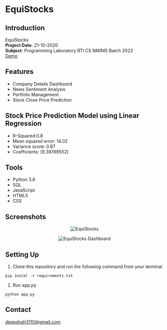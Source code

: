 # EquiStocks

<!-- DOCUMENTATION -->
## Introduction
EquiStocks
<br/>
**Project Date**: 21-10-2020
<br/>
**Subject**: Programming Laboratory BTI CS NMIMS Batch 2023
<br/>
[Demo](https://youtu.be/p01KfDET9OE)

## Features
<ul>
<li>Company Details Dashboard</li>
<li>News Sentiment Analysis</li>
<li>Portfolio Management</li>
<li>Stock Close Price Prediction</li>
</ul>
 

## Stock Price Prediction Model using Linear Regression
<ul>
  <li>R-Squared:0.8</li>
  <li>Mean squared error: 14.02</li>
  <li>Variance score: 0.87</li>
  <li>Coefficients: [9.39789552]</li>  


</ul>

## Tools
<ul>  
<li>Python 3.8</li>  
<li>SQL</li>  
<li>JavaScript</li>  
<li>HTML5</li>  
<li>CSS</li>  
</ul>

## Screenshots

<p align="center">
    <img src="https://i.imgur.com/Eka7E1A.jpeg" alt="EquiStocks" height="">
  </a>
</p>
<p align="center">
    <img src="https://i.imgur.com/F5ON81r.jpeg" alt="EquiStocks Dashboard" height="">
  </a>
</p>


## Setting Up


1. Clone this repository and run the following command from your terminal

```
pip instal -r requirements.txt
```

2. Run app.py
```
python app.py
```


<!-- CONTACT -->
## Contact
deepshah3110@gmail.com
